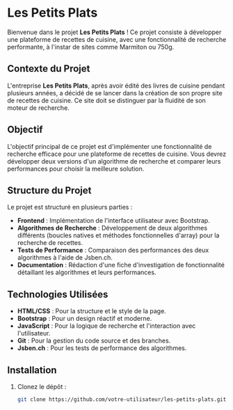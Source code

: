 # Les Petits Plats

Bienvenue dans le projet **Les Petits Plats** ! Ce projet consiste à développer une plateforme de recettes de cuisine, avec une fonctionnalité de recherche performante, à l'instar de sites comme Marmiton ou 750g.

## Contexte du Projet

L'entreprise **Les Petits Plats**, après avoir édité des livres de cuisine pendant plusieurs années, a décidé de se lancer dans la création de son propre site de recettes de cuisine. Ce site doit se distinguer par la fluidité de son moteur de recherche.

## Objectif

L'objectif principal de ce projet est d'implémenter une fonctionnalité de recherche efficace pour une plateforme de recettes de cuisine. Vous devrez développer deux versions d'un algorithme de recherche et comparer leurs performances pour choisir la meilleure solution.

## Structure du Projet

Le projet est structuré en plusieurs parties :

- **Frontend** : Implémentation de l'interface utilisateur avec Bootstrap.
- **Algorithmes de Recherche** : Développement de deux algorithmes différents (boucles natives et méthodes fonctionnelles d'array) pour la recherche de recettes.
- **Tests de Performance** : Comparaison des performances des deux algorithmes à l'aide de Jsben.ch.
- **Documentation** : Rédaction d'une fiche d'investigation de fonctionnalité détaillant les algorithmes et leurs performances.

## Technologies Utilisées

- **HTML/CSS** : Pour la structure et le style de la page.
- **Bootstrap** : Pour un design réactif et moderne.
- **JavaScript** : Pour la logique de recherche et l'interaction avec l'utilisateur.
- **Git** : Pour la gestion du code source et des branches.
- **Jsben.ch** : Pour les tests de performance des algorithmes.

## Installation

1. Clonez le dépôt :
   ```sh
   git clone https://github.com/votre-utilisateur/les-petits-plats.git
